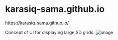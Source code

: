 # karasiq-sama.github.io

https://karasiq-sama.github.io/

Concept of UI for displaying large SD grids.
![image](https://user-images.githubusercontent.com/116700539/205224303-c9abad3e-07d4-4354-8cdd-07a0745487ef.png)
